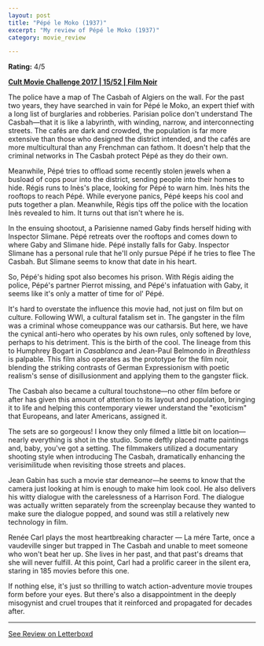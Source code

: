 ```yaml
---
layout: post
title: "Pépé le Moko (1937)"
excerpt: "My review of Pépé le Moko (1937)"
category: movie_review

---
```


**Rating:** 4/5

<b><a href="https://boxd.it/q7TYk/detail">Cult Movie Challenge 2017 | 15/52 | Film Noir</a></b>

The police have a map of The Casbah of Algiers on the wall. For the past two years, they have searched in vain for Pépé le Moko, an expert thief with a long list of burglaries and robberies. Parisian police don't understand The Casbah—that it is like a labyrinth, with winding, narrow, and interconnecting streets. The cafés are dark and crowded, the population is far more extensive than those who designed the district intended, and the cafés are more multicultural than any Frenchman can fathom. It doesn't help that the criminal networks in The Casbah protect Pépé as they do their own.

Meanwhile, Pépé tries to offload some recently stolen jewels when a busload of cops pour into the district, sending people into their homes to hide. Régis runs to Inès's place, looking for Pépé to warn him. Inès hits the rooftops to reach Pépé. While everyone panics, Pépé keeps his cool and puts together a plan. Meanwhile, Régis tips off the police with the location Inès revealed to him. It turns out that isn't where he is.

In the ensuing shootout, a Parisienne named Gaby finds herself hiding with Inspector Slimane. Pépé retreats over the rooftops and comes down to where Gaby and Slimane hide. Pépé instally falls for Gaby. Inspector Slimane has a personal rule that he'll only pursue Pépé if he tries to flee The Casbah. But Slimane seems to know that date in his heart.

So, Pépé's hiding spot also becomes his prison. With Régis aiding the police, Pépé's partner Pierrot missing, and Pépé's infatuation with Gaby, it seems like it's only a matter of time for ol' Pépé.

It's hard to overstate the influence this movie had, not just on film but on culture. Following WWI, a cultural fatalism set in. The gangster in the film was a criminal whose comeuppance was our catharsis. But here, we have the cynical anti-hero who operates by his own rules, only softened by love, perhaps to his detriment. This is the birth of the cool. The lineage from this to Humphrey Bogart in <i>Casablanca</i> and Jean-Paul Belmondo in <i>Breathless</i> is palpable. This film also operates as the prototype for the film noir, blending the striking contrasts of German Expressionism with poetic realism's sense of disillusionment and applying them to the gangster flick.

The Casbah also became a cultural touchstone—no other film before or after has given this amount of attention to its layout and population, bringing it to life and helping this contemporary viewer understand the "exoticism" that Europeans, and later Americans, assigned it.

The sets are so gorgeous! I know they only filmed a little bit on location—nearly everything is shot in the studio. Some deftly placed matte paintings and, baby, you've got a setting. The filmmakers utilized a documentary shooting style when introducing The Casbah, dramatically enhancing the verisimilitude when revisiting those streets and places.

Jean Gabin has such a movie star demeanor—he seems to know that the camera just looking at him is enough to make him look cool. He also delivers his witty dialogue with the carelessness of a Harrison Ford. The dialogue was actually written separately from the screenplay because they wanted to make sure the dialogue popped, and sound was still a relatively new technology in film.

Renée Carl plays the most heartbreaking character — La mére Tarte, once a vaudeville singer but trapped in The Casbah and unable to meet someone who won't beat her up. She lives in her past, and that past's dreams that she will never fulfill. At this point, Carl had a prolific career in the silent era, staring in 185 movies before this one.

If nothing else, it's just so thrilling to watch action-adventure movie troupes form before your eyes. But there's also a disappointment in the deeply misogynist and cruel troupes that it reinforced and propagated for decades after.

<hr>

[See Review on Letterboxd](https://boxd.it/9gnFsH)
